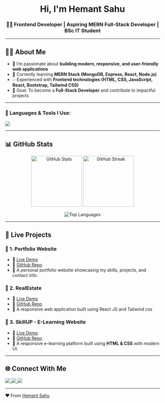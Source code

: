 <h1 align="center">
  Hi, I'm Hemant Sahu
</h1>

<h3 align="center">🧑‍💻 Frontend Developer | Aspiring MERN Full-Stack Developer | BSc IT Student</h3>

---

## 🧑‍💻 About Me  
- 🚀 I’m passionate about **building modern, responsive, and user-friendly web applications**  
- 🌱 Currently learning **MERN Stack (MongoDB, Express, React, Node.js)**  
- 💡 Experienced with **Frontend technologies (HTML, CSS, JavaScript, React, Bootstrap, Tailwind CSS)**  
- 🎯 Goal: To become a **Full-Stack Developer** and contribute to impactful projects  

---


### 🚀 Languages & Tools I Use:
<p align="left">
  <img src="https://skillicons.dev/icons?i=html,css,js,react,bootstrap,tailwind,nodejs,express,mongodb,mysql,git,github,vscode" />
</p>

---

## 📊 GitHub Stats  

<p align="center">
  <img src="https://github-readme-stats.vercel.app/api?username=hemantsahu25&show_icons=true&theme=radical" alt="GitHub Stats" height="165"/>
  <img src="https://github-readme-streak-stats.herokuapp.com/?user=hemantsahu25&theme=radical" alt="GitHub Streak" height="165"/>
</p>

<p align="center">
  <img src="https://github-readme-stats.vercel.app/api/top-langs/?username=hemantsahu25&layout=compact&theme=radical" alt="Top Languages" />

</p>


---

## 🚀 Live Projects  

### 📌 1. Portfolio Website  
- 🔗 [Live Demo](https://hemantsahu25.github.io/Portfolio/)  
- 📂 [GitHub Repo](https://github.com/hemantsahu25/Portfolio)  
- 📝 A personal portfolio website showcasing my skills, projects, and contact info.  

### 📌 2. RealEstate  
- 🔗 [Live Demo](https://hemantsahu.netlify.app)  
- 📂 [GitHub Repo](https://github.com/hemantsahu25/RealEstate)  
- 📝 A responsive web application built using React JS and Tailwind css

### 📌 3. SkillUP - E-Learning Website  
- 🔗 [Live Demo](https://hemantsahu25.github.io/SkillUP/)  
- 📂 [GitHub Repo](https://github.com/hemantsahu25/SkillUP)  
- 📝 A responsive e-learning platform built using **HTML & CSS** with modern UI.  


---

## 🌐 Connect With Me  

<p align="left">
  <a href="https://www.linkedin.com/in/hemantsahu01/" target="_blank">
    <img src="https://img.shields.io/badge/LinkedIn-%230077B5.svg?&style=for-the-badge&logo=linkedin&logoColor=white" />
  </a>
  <a href="https://github.com/hemantsahu25" target="_blank">
    <img src="https://img.shields.io/badge/GitHub-%23121011.svg?&style=for-the-badge&logo=github&logoColor=white" />
  </a>
  <a href="mailto:hemantsahu8115@gmail.com" target="_blank">
    <img src="https://img.shields.io/badge/Gmail-D14836?&style=for-the-badge&logo=gmail&logoColor=white" />
  </a>
</p>

---

❤️ From [Hemant Sahu](https://github.com/hemantsahu25)
